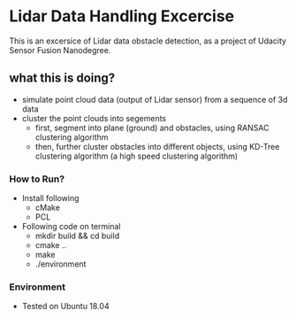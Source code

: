 # Lidar Data Handling Excercise

This is an excersice of Lidar data obstacle detection, as a project of Udacity Sensor Fusion Nanodegree. 




## what this is doing? 
- simulate point cloud data (output of Lidar sensor) from a sequence of 3d data
- cluster the point clouds into segements 
    - first, segment into plane (ground) and obstacles, using RANSAC clustering algorithm
    - then, further cluster obstacles into different objects, using KD-Tree clustering algorithm (a high speed clustering algorithm)



### How to Run? 

- Install following 
    - cMake
    - PCL 
- Following code on terminal
    - mkdir build && cd build
    - cmake .. 
    - make 
    - ./environment 

    
### Environment 
- Tested on Ubuntu 18.04 

